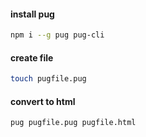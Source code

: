 #### install pug
```bash
npm i --g pug pug-cli


```

#### create file
``` bash
touch pugfile.pug
``` 

#### convert to html
``` bash
pug pugfile.pug pugfile.html

```
